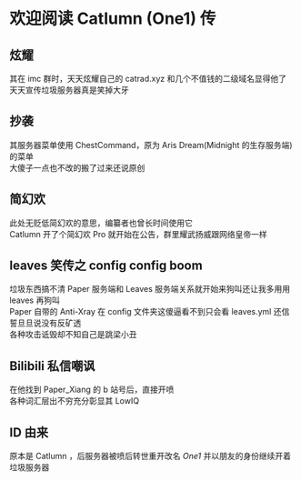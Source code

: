# 欢迎阅读 Catlumn (One1) 传

## 炫耀

其在 imc 群时，天天炫耀自己的 catrad.xyz 和几个不值钱的二级域名显得他了  
天天宣传垃圾服务器真是笑掉大牙

## 抄袭

其服务器菜单使用 ChestCommand，原为 Aris Dream(Midnight 的生存服务端)的菜单  
大傻子一点也不改的搬了过来还说原创

## 简幻欢

此处无贬低简幻欢的意思，编纂者也曾长时间使用它  
Catlumn 开了个简幻欢 Pro 就开始在公告，群里耀武扬威跟网络皇帝一样

## leaves 笑传之 config config boom

垃圾东西搞不清 Paper 服务端和 Leaves 服务端关系就开始来狗叫还让我多用用 leaves 再狗叫  
Paper 自带的 Anti-Xray 在 config 文件夹这傻逼看不到只会看 leaves.yml 还信誓旦旦说没有反矿透  
各种攻击诋毁却不知自己是跳梁小丑

## Bilibili 私信嘲讽

在他找到 Paper_Xiang 的 b 站号后，直接开喷  
各种词汇层出不穷充分彰显其 LowIQ

## ID 由来

原本是 Catlumn ，后服务器被喷后转世重开改名 _One1_ 并以朋友的身份继续开着垃圾服务器
